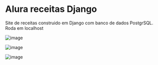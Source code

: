 # Alura receitas Django

Site de receitas construido em Django com banco de dados PostgrSQL. Roda em localhost

![image](https://user-images.githubusercontent.com/68717544/181872497-dd496424-4e07-4a04-89c1-832e5fd6f829.png)

![image](https://user-images.githubusercontent.com/68717544/181872515-28b3fd4d-918a-45c6-8194-840422f854b2.png)

![image](https://user-images.githubusercontent.com/68717544/181872536-a9a81e6f-c115-41d6-86cb-49a79526f230.png)


